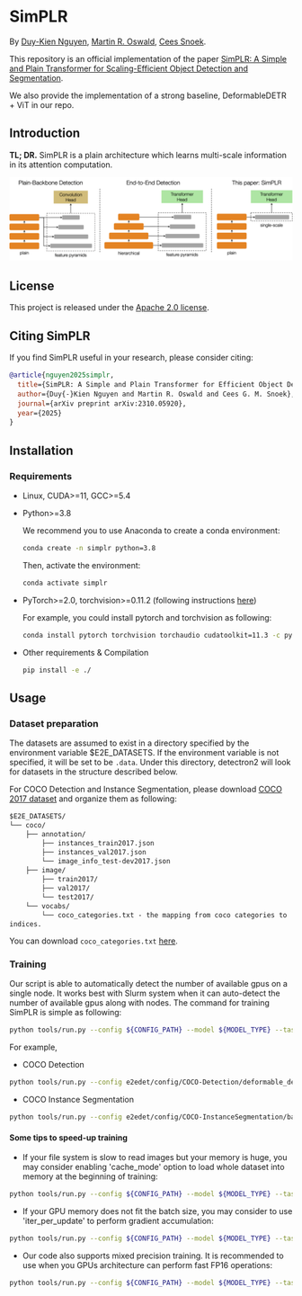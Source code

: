 # SimPLR

By [Duy-Kien Nguyen](https://scholar.google.com/citations?user=welhhBIAAAAJ&hl=en), [Martin R. Oswald](https://scholar.google.de/citations?user=biytQP8AAAAJ&hl=en), [Cees Snoek](https://www.ceessnoek.info/).

This repository is an official implementation of the paper [SimPLR: A Simple and Plain Transformer for Scaling-Efficient Object Detection and Segmentation](https://openreview.net/forum?id=6LO1y8ZE0F).

We also provide the implementation of a strong baseline, DeformableDETR + ViT in our repo.

## Introduction

**TL; DR.** SimPLR is a plain architecture which learns multi-scale information in its attention computation.

<!-- ![SimPLR](./figs/arch.png) -->

![SimPLR](./figs/compare.png)

## License

This project is released under the [Apache 2.0 license](./LICENSE).


## Citing SimPLR
If you find SimPLR useful in your research, please consider citing:
```bibtex
@article{nguyen2025simplr,
  title={SimPLR: A Simple and Plain Transformer for Efficient Object Detection and Segmentation},
  author={Duy{-}Kien Nguyen and Martin R. Oswald and Cees G. M. Snoek},
  journal={arXiv preprint arXiv:2310.05920},
  year={2025}
}
```


## Installation

### Requirements

* Linux, CUDA>=11, GCC>=5.4
  
* Python>=3.8

    We recommend you to use Anaconda to create a conda environment:
    ```bash
    conda create -n simplr python=3.8
    ```
    Then, activate the environment:
    ```bash
    conda activate simplr
    ```
  
* PyTorch>=2.0, torchvision>=0.11.2 (following instructions [here](https://pytorch.org/))

    For example, you could install pytorch and torchvision as following:
    ```bash
    conda install pytorch torchvision torchaudio cudatoolkit=11.3 -c pytorch
    ```
  
* Other requirements & Compilation
    ```bash
    pip install -e ./
    ```

## Usage

### Dataset preparation

The datasets are assumed to exist in a directory specified by the environment variable $E2E_DATASETS.
If the environment variable is not specified, it will be set to be ```.data```.
Under this directory, detectron2 will look for datasets in the structure described below.

For COCO Detection and Instance Segmentation, please download [COCO 2017 dataset](https://cocodataset.org/) and organize them as following:

```
$E2E_DATASETS/
└── coco/
	├── annotation/
		├── instances_train2017.json
		├── instances_val2017.json
		└── image_info_test-dev2017.json
	├── image/
		├── train2017/
		├── val2017/
		└── test2017/
	└── vocabs/
		└── coco_categories.txt - the mapping from coco categories to indices.
```
You can download ```coco_categories.txt``` [here](https).

### Training
Our script is able to automatically detect the number of available gpus on a single node.
It works best with Slurm system when it can auto-detect the number of available gpus along with nodes.
The command for training SimPLR is simple as following:

```bash
python tools/run.py --config ${CONFIG_PATH} --model ${MODEL_TYPE} --task ${TASK_TYPE}
```

For example,

* COCO Detection

```bash
python tools/run.py --config e2edet/config/COCO-Detection/deformable_detr_vit_b_w16_4g_5x_lsj.yaml --model deformable_detr_vit --task detection
```

* COCO Instance Segmentation

```bash
python tools/run.py --config e2edet/config/COCO-InstanceSegmentation/base_simplr_vit_detection.yaml --model simplr --task detection
```


#### Some tips to speed-up training
* If your file system is slow to read images but your memory is huge, you may consider enabling 'cache_mode' option to load whole dataset into memory at the beginning of training:

```bash
python tools/run.py --config ${CONFIG_PATH} --model ${MODEL_TYPE} --task ${TASK_TYPE} dataset_config.${TASK_TYPE}.cache_mode=True
```

* If your GPU memory does not fit the batch size, you may consider to use 'iter_per_update' to perform gradient accumulation:

```bash
python tools/run.py --config ${CONFIG_PATH} --model ${MODEL_TYPE} --task ${TASK_TYPE} training.iter_per_update=2
```

* Our code also supports mixed precision training. It is recommended to use when you GPUs architecture can perform fast FP16 operations:

```bash
python tools/run.py --config ${CONFIG_PATH} --model ${MODEL_TYPE} --task ${TASK_TYPE} training.use_fp16=(float16 or bfloat16)
```
